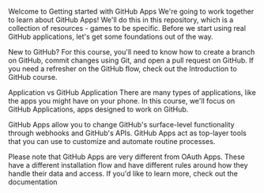Welcome to Getting started with GitHub Apps
We're going to work together to learn about GitHub Apps! We'll do this in this repository, which is a collection of resources - games to be specific. Before we start using real GitHub applications, let's get some foundations out of the way.

New to GitHub?
For this course, you'll need to know how to create a branch on GitHub, commit changes using Git, and open a pull request on GitHub. If you need a refresher on the GitHub flow, check out the Introduction to GitHub course.

Application vs GitHub Application
There are many types of applications, like the apps you might have on your phone. In this course, we'll focus on GitHub Applications, apps designed to work on GitHub.

GitHub Apps allow you to change GitHub's surface-level functionality through webhooks and GitHub's APIs. GitHub Apps act as top-layer tools that you can use to customize and automate routine processes.

Please note that GitHub Apps are very different from OAuth Apps. These have a different installation flow and have different rules around how they handle their data and access. If you'd like to learn more, check out the documentation
